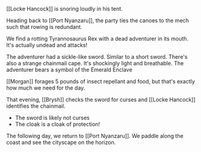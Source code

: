 [[Locke Hancock]] is snoring loudly in his tent.

Heading back to [[Port Nyanzaru]], the party ties the canoes to the mech such that rowing is redundant.

We find a rotting Tyrannosaurus Rex with a dead adventurer in its mouth. It's actually undead and attacks!

The adventurer had a sickle-like sword. Similar to a short sword. There's also a strange chainmail cape. It's shockingly light and breathable. The adventurer bears a symbol of the Emerald Enclave

[[Morgan]] forages 5 pounds of insect repellant and food, but that's exactly how much we need for the day.

That evening, [[Brysh]] checks the sword for curses and [[Locke Hancock]] identifies the chainmail.
- The sword is likely not curses
- The cloak is a cloak of protection!

The following day, we return to [[Port Nyanzaru]]. We paddle along the coast and see the cityscape on the horizon.